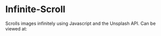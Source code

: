 # Infinite-Scroll

Scrolls images infinitely using Javascript and the Unsplash API. Can be viewed at: 
